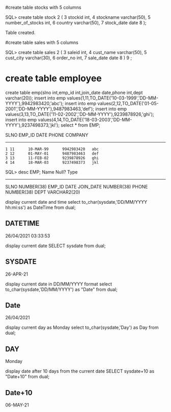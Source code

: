 #create table stocks with 5 columns

SQL> create table stock
  2  (
  3  stockid int,
  4  stockname varchar(50),
  5  number_of_stocks int,
  6  country varchar(50),
  7  stock_date date
  8  );

Table created.

#create table sales with 5 columns

SQL> create table sales
  2  (
  3  saleid int,
  4  cust_name varchar(50),
  5  cust_city varchar(30),
  6  order_no int,
  7  sale_date date
  8  )
  9  ;
# create table employee
create table emp(slno int,emp_id int,join_date date,phone int,dept varchar(20));
insert into emp values(1,11,TO_DATE('10-03-1999','DD-MM-YYYY'),9942983420,'abc');
insert into emp values(2,12,TO_DATE('01-05-2001','DD-MM-YYYY'),9487983463,'def');
insert into emp values(3,13,TO_DATE('11-02-2002','DD-MM-YYYY'),9239878926,'ghi');
insert into emp values(4,14,TO_DATE('18-03-2003','DD-MM-YYYY'),9237498373,'jkl');
select * from EMP;

SLNO EMP_ID     DATE         PHONE       COMPANY
------------ ---------    ----------      --------------------
    1 11      10-MAR-99      9942983420   abc
    2 12      01-MAY-01      9487983463   def
    3 13      11-FEB-02      9239878926   ghi
    4 14      18-MAR-03      9237498373   jkl
         

SQL> desc EMP;
 Name                                      Null?    Type
 ----------------------------------------- -------- ----------------------------
SLNO                                                NUMBER(38)
EMP_ID                                              DATE
JOIN_DATE                                           NUMBER(38)
PHONE                                               NUMBER(38)
DEPT                                                VARCHAR2(20)

 display current date and time
  select to_char(sysdate,'DD/MM/YYYY hh:mi:ss') as DateTime from dual;

DATETIME
-------------------
26/04/2021 03:33:53

 display current date
SELECT sysdate from dual;

SYSDATE
---------
26-APR-21

display current date in DD/MM/YYYY format
select to_char(sysdate,'DD/MM/YYYY') as "Date" from dual;

Date
----------
26/04/2021

display current day as Monday
select to_char(sysdate,'Day') as Day from dual;

DAY
------------------------------------
Monday


display date after 10 days from the current date
 SELECT sysdate+10 as "Date+10" from dual;

Date+10
---------
06-MAY-21
